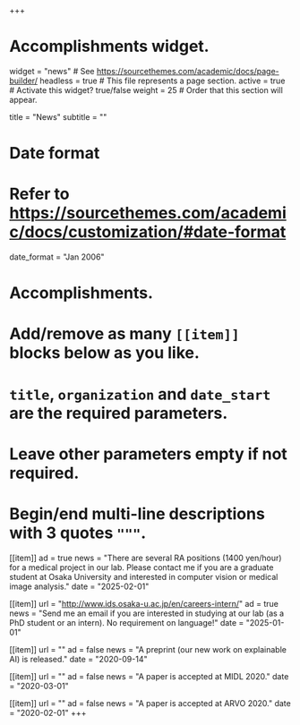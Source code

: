 +++
# Accomplishments widget.
widget = "news"  # See https://sourcethemes.com/academic/docs/page-builder/
headless = true  # This file represents a page section.
active = true  # Activate this widget? true/false
weight = 25  # Order that this section will appear.

title = "News"
subtitle = ""

# Date format
#   Refer to https://sourcethemes.com/academic/docs/customization/#date-format
date_format = "Jan 2006"

# Accomplishments.
#   Add/remove as many `[[item]]` blocks below as you like.
#   `title`, `organization` and `date_start` are the required parameters.
#   Leave other parameters empty if not required.
#   Begin/end multi-line descriptions with 3 quotes `"""`.


[[item]]
  ad = true
  news = "There are several RA positions (1400 yen/hour) for a medical project in our lab. Please contact me if you are a graduate student at Osaka University and interested in computer vision or medical image analysis."
  date = "2025-02-01"

[[item]]
  url = "http://www.ids.osaka-u.ac.jp/en/careers-intern/"
  ad = true
  news = "Send me an email if you are interested in studying at our lab (as a PhD student or an intern). No requirement on language!"
  date = "2025-01-01"

[[item]]
  url = ""
  ad = false
  news = "A preprint (our new work on explainable AI) is released."
  date = "2020-09-14"

[[item]]
  url = ""
  ad = false
  news = "A paper is accepted at MIDL 2020."
  date = "2020-03-01"

[[item]]
  url = ""
  ad = false
  news = "A paper is accepted at ARVO 2020."
  date = "2020-02-01"
+++